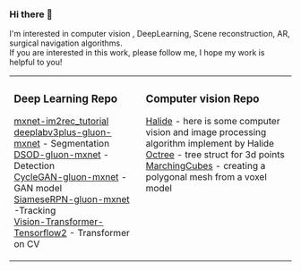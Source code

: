 ### Hi there 👋 ###
I'm interested in computer vision , DeepLearning, Scene reconstruction, AR, surgical navigation  algorithms.  
If you are interested in this work, please follow me, I hope my work is helpful to you!  




<table><tr><td valign="center" width="25%">
  
<!--
- ![Leo's github stats](https://github-readme-stats.vercel.app/api?username=leocvml&include_all_commits=true)
-->


 


### Deep Learning Repo  ###  
<!-- tils starts -->
[mxnet-im2rec_tutorial](https://github.com/leocvml/mxnet-im2rec_tutorial)
<br>[deeplabv3plus-gluon-mxnet](https://github.com/leocvml/deeplabv3plus-gluon-mxnet) - Segmentation
<br>[DSOD-gluon-mxnet](https://github.com/leocvml/DSOD-gluon-mxnet) - Detection
<br>[CycleGAN-gluon-mxnet](https://github.com/leocvml/CycleGAN-gluon-mxnet) - GAN model
<br>[SiameseRPN-gluon-mxnet](https://github.com/leocvml/SiameseRPN-gluon-mxnet) -Tracking
<br>[Vision-Transformer-Tensorflow2](https://github.com/leocvml/Vision-Transformer-TF2) - Transformer on CV
<!-- blog ends -->
 </td></td><td valign="top" width="30%"> 

### Computer vision Repo ### 
 
<!-- tils starts -->
[Halide](https://github.com/leocvml/Halide-computer-vision-and-image-processing)
    - here is some computer vision and image processing algorithm implement by Halide  
[Octree](https://github.com/leocvml/Octree) 
    - tree struct for 3d points  
[MarchingCubes](https://github.com/leocvml/MarchingCubes)
    - creating a polygonal mesh from a voxel model
    
 
<!--   </td></tr></td></td><td valign="top" width="30%"> -->


<!--[Leo's github stats](https://github-readme-stats.vercel.app/api?username=leocvml&include_all_commits=true)-->
 
 

